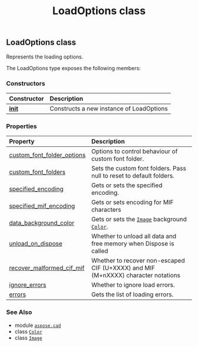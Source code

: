 ﻿---
title: LoadOptions class
second_title: Aspose.CAD for Python via .NET API References
description: 
type: docs
weight: 340
url: /python-net/aspose.cad/loadoptions/
is_root: false
---

## LoadOptions class

Represents the loading options.



The LoadOptions type exposes the following members:

### Constructors
| Constructor | Description |
| :- | :- |
| [__init__](/cad/python-net/aspose.cad/loadoptions/__init__/#) | Constructs a new instance of LoadOptions |


### Properties
| Property | Description |
| :- | :- |
| [custom_font_folder_options](/cad/python-net/aspose.cad/loadoptions/custom_font_folder_options) | Options to control behaviour of custom font folder. |
| [custom_font_folders](/cad/python-net/aspose.cad/loadoptions/custom_font_folders) | Sets the custom font folders. Pass null to reset to default folders. |
| [specified_encoding](/cad/python-net/aspose.cad/loadoptions/specified_encoding) | Gets or sets the specified encoding. |
| [specified_mif_encoding](/cad/python-net/aspose.cad/loadoptions/specified_mif_encoding) | Gets or sets encoding for MIF characters |
| [data_background_color](/cad/python-net/aspose.cad/loadoptions/data_background_color) | Gets or sets the [`Image`](/cad/python-net/aspose.cad/image) background [`Color`](/cad/python-net/aspose.cad/color). |
| [unload_on_dispose](/cad/python-net/aspose.cad/loadoptions/unload_on_dispose) | Whether to unload all data and free memory when Dispose is called |
| [recover_malformed_cif_mif](/cad/python-net/aspose.cad/loadoptions/recover_malformed_cif_mif) | Whether to recover non-escaped CIF (U+XXXX) and MIF (M+nXXXX) character notations |
| [ignore_errors](/cad/python-net/aspose.cad/loadoptions/ignore_errors) | Whether to ignore load errors. |
| [errors](/cad/python-net/aspose.cad/loadoptions/errors) | Gets the list of loading errors. |



### See Also
* module [`aspose.cad`](..)
* class [`Color`](/cad/python-net/aspose.cad/color)
* class [`Image`](/cad/python-net/aspose.cad/image)
